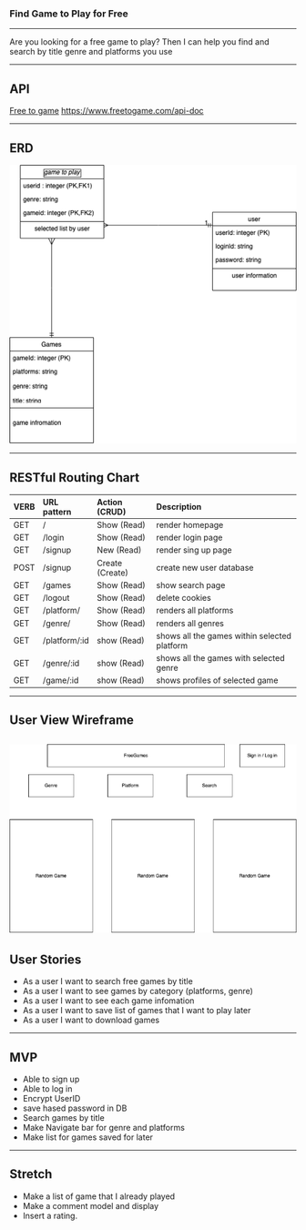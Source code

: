 ### Find Game to Play for Free
---

Are you looking for a free game to play? 
Then I can help you find and search by title genre and platforms you use

---

## API
 [Free to game](https://www.freetogame.com/api-doc)
 https://www.freetogame.com/api-doc


---

## ERD


![ERD](ERD.png)


---

## RESTful Routing Chart

| VERB | URL pattern | Action \(CRUD\) | Description |
| :--- | :--- | :--- | :--- |
| GET | / | Show \(Read\) | render homepage |
| GET | /login | Show \(Read\) | render login page |
| GET | /signup | New \(Read\) | render sing up page|
| POST | /signup |Create \(Create\) | create new user database|
| GET | /games | Show \(Read\) | show search page|
| GET | /logout| Show \(Read\) | delete cookies|
| GET | /platform/ | Show \(Read\) | renders all platforms |
| GET | /genre/ | Show \(Read\) | renders all genres|
| GET | /platform/:id |show \(Read\)| shows all the games within selected platform
| GET | /genre/:id | show \(Read\) | shows all the games with selected genre
| GET | /game/:id | show \(Read\) | shows profiles of selected game
---

## User View Wireframe

![Wireframe](Untitled.png)
---

## User Stories
- As a user I want to search free games by title
- As a user I want to see games by category (platforms, genre)
- As a user I want to see each game infomation
- As a user I want to save list of games that I want to play later
- As a user I want to download games

---

## MVP
- Able to sign up
- Able to log in
- Encrypt UserID
- save hased password in DB
- Search games by title
- Make Navigate bar for genre and platforms
- Make list for games saved for later

--- 

## Stretch
- Make a list of game that I already played
- Make a comment model and display
- Insert a rating.